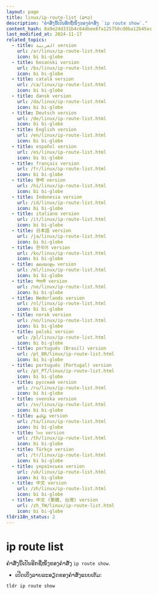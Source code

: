 ```yaml
---
layout: page
title: linux/ip-route-list (ລາວ)
description: "ຄຳສັ່ງນີ້ເປັນອີກຊື່ໜຶ່ງຂອງຄຳສັ່ງ `ip route show`."
content_hash: 8a9e24d331b4c64dbee8fa125750cd0ba12b45ec
last_modified_at: 2024-11-17
related_topics:
  - title: العربية version
    url: /ar/linux/ip-route-list.html
    icon: bi bi-globe
  - title: bosanski version
    url: /bs/linux/ip-route-list.html
    icon: bi bi-globe
  - title: català version
    url: /ca/linux/ip-route-list.html
    icon: bi bi-globe
  - title: dansk version
    url: /da/linux/ip-route-list.html
    icon: bi bi-globe
  - title: Deutsch version
    url: /de/linux/ip-route-list.html
    icon: bi bi-globe
  - title: English version
    url: /en/linux/ip-route-list.html
    icon: bi bi-globe
  - title: español version
    url: /es/linux/ip-route-list.html
    icon: bi bi-globe
  - title: français version
    url: /fr/linux/ip-route-list.html
    icon: bi bi-globe
  - title: हिन्दी version
    url: /hi/linux/ip-route-list.html
    icon: bi bi-globe
  - title: Indonesia version
    url: /id/linux/ip-route-list.html
    icon: bi bi-globe
  - title: italiano version
    url: /it/linux/ip-route-list.html
    icon: bi bi-globe
  - title: 日本語 version
    url: /ja/linux/ip-route-list.html
    icon: bi bi-globe
  - title: 한국어 version
    url: /ko/linux/ip-route-list.html
    icon: bi bi-globe
  - title: മലയാളം version
    url: /ml/linux/ip-route-list.html
    icon: bi bi-globe
  - title: नेपाली version
    url: /ne/linux/ip-route-list.html
    icon: bi bi-globe
  - title: Nederlands version
    url: /nl/linux/ip-route-list.html
    icon: bi bi-globe
  - title: norsk version
    url: /no/linux/ip-route-list.html
    icon: bi bi-globe
  - title: polski version
    url: /pl/linux/ip-route-list.html
    icon: bi bi-globe
  - title: português (Brasil) version
    url: /pt_BR/linux/ip-route-list.html
    icon: bi bi-globe
  - title: português (Portugal) version
    url: /pt_PT/linux/ip-route-list.html
    icon: bi bi-globe
  - title: русский version
    url: /ru/linux/ip-route-list.html
    icon: bi bi-globe
  - title: svenska version
    url: /sv/linux/ip-route-list.html
    icon: bi bi-globe
  - title: தமிழ் version
    url: /ta/linux/ip-route-list.html
    icon: bi bi-globe
  - title: ไทย version
    url: /th/linux/ip-route-list.html
    icon: bi bi-globe
  - title: Türkçe version
    url: /tr/linux/ip-route-list.html
    icon: bi bi-globe
  - title: українська version
    url: /uk/linux/ip-route-list.html
    icon: bi bi-globe
  - title: 中文 version
    url: /zh/linux/ip-route-list.html
    icon: bi bi-globe
  - title: 中文 (繁體, 台灣) version
    url: /zh_TW/linux/ip-route-list.html
    icon: bi bi-globe
tldri18n_status: 2
---
```

# ip route list

ຄຳສັ່ງນີ້ເປັນອີກຊື່ໜຶ່ງຂອງຄຳສັ່ງ `ip route show`.

- ເປີດເບິ່ງລາຍລະອຽດຂອງຄຳສັ່ງແບບເຕັມ:

`tldr ip route show`
